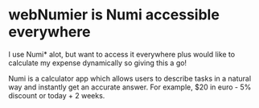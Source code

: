 # webNumier is Numi accessible everywhere  
I use Numi* alot, but want to access it everywhere plus would like to calculate my expense dynamically
so giving this a go!

Numi is a calculator app which allows users to describe tasks in a natural way and instantly get an accurate answer. 
For example, $20 in euro - 5% discount or today + 2 weeks.
